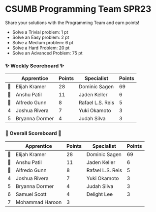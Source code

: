 # CSUMB Programming Team SPR23

Share your solutions with the Programming Team and earn points!

- Solve a Trivial problem: 1 pt
- Solve an Easy problem: 2 pt
- Solve a Medium problem: 6 pt
- Solve a Hard Problem: 20 pt
- Solve an Advanced Problem: 75 pt

### ✨ Weekly Scoreboard ✨
| |Apprentice|Points|Specialist|Points|
|-------|-------|-------|-------|-------|
|🥇|Elijah Kramer|28|Dominic Sagen|69|
|🥈|Anshu Patil|11|Jaden Keller|6|
|🥉|Alfredo Gunn|8|Rafael L.S. Reis|5|
|4|Joshua Rivera|7|Yuki Okamoto|3|
|5|Bryanna Dormer|4|Judah Silva|3|

### 🏁 Overall Scoreboard 🏁
| |Apprentice|Points|Specialist|Points|
|-------|-------|-------|-------|-------|
|🥇|Elijah Kramer|28|Dominic Sagen|69|
|🥈|Anshu Patil|11|Jaden Keller|6|
|🥉|Alfredo Gunn|8|Rafael L.S. Reis|5|
|4|Joshua Rivera|7|Yuki Okamoto|3|
|5|Bryanna Dormer|4|Judah Silva|3|
|6|Samuel Scott|4|Delight Lee|3|
|7|Mohammad Haroon|3| | |
